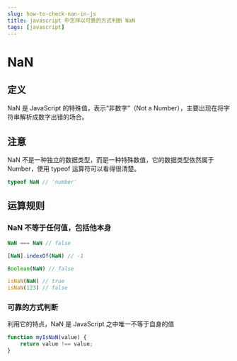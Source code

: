 ```yaml
---
slug: how-to-check-nan-in-js
title: javascript 中怎样以可靠的方式判断 NaN
tags: [javascript]
---
```


# NaN

## 定义
NaN 是 JavaScript 的特殊值，表示“非数字”（Not a Number），主要出现在将字符串解析成数字出错的场合。

## 注意
NaN 不是一种独立的数据类型，而是一种特殊数值，它的数据类型依然属于 Number，使用 typeof 运算符可以看得很清楚。

```javascript
typeof NaN // 'number'
```

## 运算规则
### NaN 不等于任何值，包括他本身
```javascript
NaN === NaN // false

[NaN].indexOf(NaN) // -1

Boolean(NaN) // false

isNaN(NaN) // true
isNaN(123) // false
```

### 可靠的方式判断
利用它的特点，NaN 是 JavaScript 之中唯一不等于自身的值

```js
function myIsNaN(value) {
    return value !== value;
}
```
